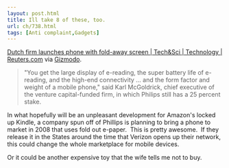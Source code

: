```yaml
---
layout: post.html
title: Ill take 8 of these, too.
url: ch/738.html
tags: [Anti complaint,Gadgets]
---
```

[Dutch firm launches phone with fold-away screen | Tech&Sci | Technology | Reuters.com](http://today.reuters.com/news/articlenews.aspx?type=technologyNews&storyID=2008-01-21T192833Z_01_L20634124_RTRUKOC_0_US-POLYMERVISION-GADGET.xml&pageNumber=0&imageid=&cap=&sz=13&WTModLoc=NewsArt-C1-ArticlePage2) via [Gizmodo](http://gizmodo.com/347272/philips-readius-materializes-with-fold+away-screen). 

> "You get the large display of e-reading, the super battery life of e-reading, and the high-end connectivity ... and the form factor and weight of a mobile phone," said Karl McGoldrick, chief executive of the venture capital-funded firm, in which Philips still has a 25 percent stake.

In what hopefully will be an unpleasant development for Amazon's locked up Kindle, a company spun off of Phillips is planning to bring a phone to market in 2008 that uses fold out e-paper.  This is pretty awesome.  If they release it in the States around the time that Verizon opens up their network, this could change the whole marketplace for mobile devices.

Or it could be another expensive toy that the wife tells me not to buy.
